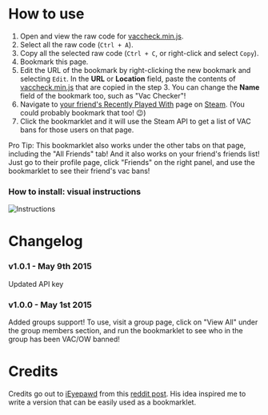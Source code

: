 # How to use

1. Open and view the raw code for [vaccheck.min.js](https://raw.githubusercontent.com/MrHayato/VacBanChecker/master/vaccheck.min.js).
2. Select all the raw code (`Ctrl + A`).
3. Copy all the selected raw code (`Ctrl + C`, or right-click and select `Copy`).
4. Bookmark this page.
5. Edit the URL of the bookmark by right-clicking the new bookmark and selecting `Edit`. In the **URL** or **Location** field, paste the contents of [vaccheck.min.js](https://raw.githubusercontent.com/MrHayato/VacBanChecker/master/vaccheck.min.js) that are copied in the step 3. You can change the **Name** field of the bookmark too, such as "Vac Checker"!
6. Navigate to [your friend's Recently Played With](http://steamcommunity.com/my/friends/coplay) page on [Steam](https://steamcommunity.com/). (You could probably bookmark that too! :wink:)
7. Click the bookmarklet and it will use the Steam API to get a list of VAC bans for those users on that page.

Pro Tip: 
This bookmarklet also works under the other tabs on that page, including the "All Friends" tab! And it also works on your friend's friends list! Just go to their profile page, click "Friends" on the right panel, and use the bookmarklet to see their friend's vac bans!

### How to install: visual instructions

![Instructions](https://raw.githubusercontent.com/MrHayato/VacBanChecker/master/instructions.gif)

# Changelog

### v1.0.1 - May 9th 2015

Updated API key

### v1.0.0 - May 1st 2015

Added groups support! To use, visit a group page, click on "View All" under the group members section, and run the bookmarklet to see who in the group has been VAC/OW banned!

# Credits

Credits go out to [iEyepawd](http://www.reddit.com/user/iEyepawd) from this [reddit post](http://www.reddit.com/r/GlobalOffensive/comments/348292/i_made_a_userscript_to_easily_show_vac_bans_on/). His idea inspired me to write a version that can be easily used as a bookmarklet.

